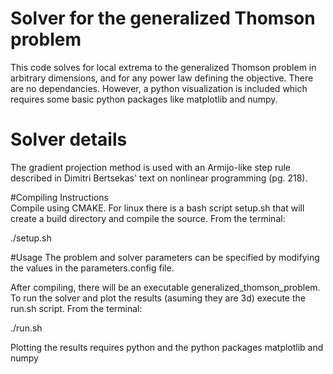 # Solver for the generalized Thomson problem
This code solves for local extrema to the generalized Thomson problem in arbitrary dimensions, and for any power law defining the objective. There are no dependancies. However, a python visualization is included which requires some basic python packages like matplotlib and numpy.   

# Solver details  
The gradient projection method is used with an Armijo-like step rule  described in Dimitri Bertsekas' text on nonlinear programming (pg. 218).  

#Compiling Instructions  
Compile using CMAKE. For linux there is a bash script setup.sh that will create a build directory and compile the source. From the terminal:  

./setup.sh

#Usage
The problem and solver parameters can be specified by modifying the values in the parameters.config file.  

After compiling, there will be an executable generalized_thomson_problem. To run the solver and plot the results (asuming they are 3d) execute the run.sh script. From the terminal:  

./run.sh  

Plotting the results requires python and the python packages matplotlib and numpy
